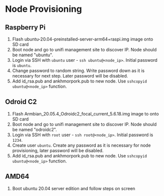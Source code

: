 # Node Provisioning

## Raspberry Pi

1. Flash ubuntu-20.04-preinstalled-server-arm64+raspi.img image onto SD card
2. Boot node and go to unifi management site to discover IP. Node should be named "ubuntu".
3. Login via SSH with `ubuntu` user - `ssh ubuntu@<node_ip>`. Initial password is `ubuntu`.
4. Change password to random string. Write password down as it is necessary for next step. Later password will be disabled.
5. Add id_rsa.pub and ankhmorpork.pub to new node. Use `sshcopyid ubuntu@<node_ip>` function.

## Odroid C2

1. Flash Armbian_20.05.4_Odroidc2_focal_current_5.6.18.img image to onto SD card
2. Boot node and go to unifi management site to discover IP. Node should be named "odroidc2".
3. Login via SSH with `root` user - `ssh root@<node_ip>`. Initial password is `1234`.
4. Create user `ubuntu`. Create any password as it is necessary for node provisioning, later password will be disabled.
5. Add id_rsa.pub and ankhmorpork.pub to new node. Use `sshcopyid ubuntu@<node_ip>` function.

## AMD64

1. Boot ubuntu 20.04 server edition and follow steps on screen
